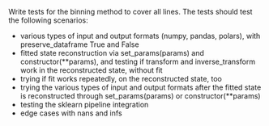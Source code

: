 Write tests for the binning method to cover all lines. The tests should test the following scenarios:
* various types of input and output formats (numpy, pandas, polars), with preserve_dataframe True and False
* fitted state reconstruction via set_params(params) and constructor(**params), and testing if transform and inverse_transform work in the reconstructed state, without fit
* trying if fit works repeatedly, on the reconstructed state, too
* trying the various types of input and output formats after the fitted state is reconstructed through set_params(params) or constructor(**params)
* testing the sklearn pipeline integration
* edge cases with nans and infs
